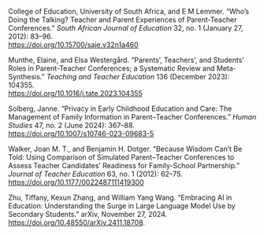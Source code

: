 College of Education, University of South Africa, and E M Lemmer. “Who’s Doing the Talking? Teacher and Parent Experiences of Parent-Teacher Conferences.” *South African Journal of Education* 32, no. 1 (January 27, 2012): 83–96.  
  https://doi.org/10.15700/saje.v32n1a460

Munthe, Elaine, and Elsa Westergård. “Parents’, Teachers’, and Students’ Roles in Parent-Teacher Conferences; a Systematic Review and Meta-Synthesis.” *Teaching and Teacher Education* 136 (December 2023): 104355.  
  https://doi.org/10.1016/j.tate.2023.104355

Solberg, Janne. “Privacy in Early Childhood Education and Care: The Management of Family Information in Parent–Teacher Conferences.” *Human Studies* 47, no. 2 (June 2024): 367–88.  
  https://doi.org/10.1007/s10746-023-09683-5

Walker, Joan M. T., and Benjamin H. Dotger. “Because Wisdom Can’t Be Told: Using Comparison of Simulated Parent–Teacher Conferences to Assess Teacher Candidates’ Readiness for Family-School Partnership.” *Journal of Teacher Education* 63, no. 1 (2012): 62–75.  
  https://doi.org/10.1177/0022487111419300

Zhu, Tiffany, Kexun Zhang, and William Yang Wang. “Embracing AI in Education: Understanding the Surge in Large Language Model Use by Secondary Students.” arXiv, November 27, 2024. 
  https://doi.org/10.48550/arXiv.2411.18708.
